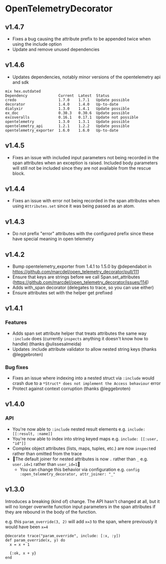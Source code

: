 # OpenTelemetryDecorator

## v1.4.7
- Fixes a bug causing the attribute prefix to be appended twice when using the include option
- Update and remove unused dependencies

## v1.4.6
- Updates dependencies, notably minor versions of the opentelemetry api and sdk
```shell
mix hex.outdated
Dependency              Current  Latest  Status
credo                   1.7.0    1.7.1   Update possible
decorator               1.4.0    1.4.0   Up-to-date
dialyxir                1.3.0    1.4.1   Update possible
ex_doc                  0.30.3   0.30.6  Update possible
excoveralls             0.16.1   0.17.1  Update not possible
opentelemetry           1.3.0    1.3.1   Update possible
opentelemetry_api       1.2.1    1.2.2   Update possible
opentelemetry_exporter  1.6.0    1.6.0   Up-to-date
```

## v1.4.5
- Fixes an issue with included input parameters not being recorded in the span attributes when an exception is raised. Included body parameters will still not be included since they are not available from the rescue block.

## v1.4.4
- Fixes an issue with error not being recorded in the span attributes when using `Attributes.set` since it was being passed as an atom.

## v1.4.3
- Do not prefix "error" attributes with the configured prefix since these have special meaning in open telemetry

## v1.4.2

- Bump opentelemetry_exporter from 1.4.1 to 1.5.0 by @dependabot in https://github.com/marcdel/open_telemetry_decorator/pull/111
- Ensure that keys are strings before we call Span.set_attributes (https://github.com/marcdel/open_telemetry_decorator/issues/114)
- Adds with_span decorator (delegates to trace, so you can use either)
- Ensure attributes set with the helper get prefixed

## v1.4.1

### Features

- Adds span set attribute helper that treats attributes the same way `:include` does (currently `inspects` anything it doesn't know how to handle) (thanks @ulissesalmeida)
- Updates :include attribute validator to allow nested string keys (thanks @leggebroten)

### Bug fixes

- Fixes an issue where indexing into a nested struct via `:include` would crash due to a `*Struct* does not implement the Access behaviour` error
- Protect against context corruption (thanks @leggebroten)

## v1.4.0

### API

- You're now able to `:include` nested result elements e.g. `include: [[:result, :name]]`
- You're now able to index into string keyed maps e.g. `include: [[:user, "id"]]`
- Complex object attributes (lists, maps, tuples, etc.) are now `inspect`ed rather than omitted from the trace
- 🚨The default joiner for nested attributes is now `.` rather than `_` e.g. `user.id=1` rather than `user_id=1`🚨
  - You can change this behavior via configuration e.g. `config :open_telemetry_decorator, attr_joiner: "_"`

## v1.3.0

Introduces a breaking (kind of) change. The API hasn't changed at all, but it will no longer overwrite function input parameters in the span attributes if they are rebound in the body of the function.

e.g. this `param_override(3, 2)` will add `x=3` to the span, where previously it would have been `x=4`

```
@decorate trace("param_override", include: [:x, :y])
def param_override(x, y) do
  x = x + 1

  {:ok, x + y}
end
```